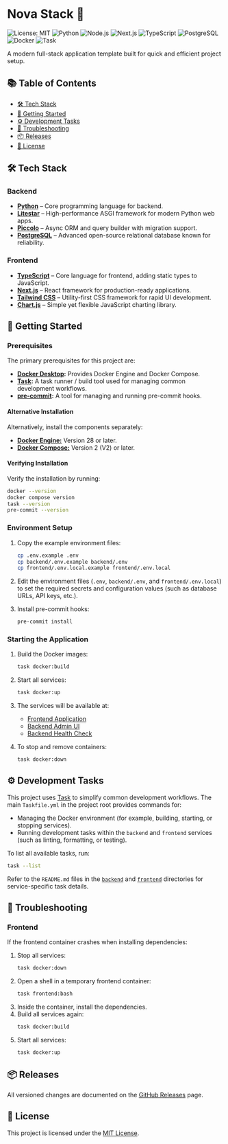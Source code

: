 # Nova Stack 🌟

![License: MIT](https://img.shields.io/badge/License-MIT-yellow?style=for-the-badge)
![Python](https://img.shields.io/badge/python-3.13-blue?style=for-the-badge&logo=python)
![Node.js](https://img.shields.io/badge/node.js-22.14-brightgreen?style=for-the-badge&logo=node.js)
![Next.js](https://img.shields.io/badge/Next.js-15.x-black?style=for-the-badge&logo=next.js)
![TypeScript](https://img.shields.io/badge/TypeScript-5.x-3178C6?style=for-the-badge&logo=typescript)
![PostgreSQL](https://img.shields.io/badge/PostgreSQL-17-0074D9?style=for-the-badge&logo=postgresql&logoColor=white)
![Docker](https://img.shields.io/badge/Docker-0074D9?style=for-the-badge&logo=docker&logoColor=white)
![Task](https://img.shields.io/badge/Task-43B883?style=for-the-badge&logo=task&logoColor=white)

A modern full-stack application template built for quick and efficient project setup.

## 📚 Table of Contents

- [🛠️ Tech Stack](#️-tech-stack)
- [🚀 Getting Started](#-getting-started)
- [⚙️ Development Tasks](#️-development-tasks)
- [🧰 Troubleshooting](#️-troubleshooting)
- [📦 Releases](#-releases)
- [📄 License](#-license)

## 🛠️ Tech Stack

### Backend
- **[Python][python]** – Core programming language for backend.
- **[Litestar][litestar]** – High-performance ASGI framework for modern Python web apps.
- **[Piccolo][piccolo]** – Async ORM and query builder with migration support.
- **[PostgreSQL][postgresql]** – Advanced open-source relational database known for reliability.

### Frontend
- **[TypeScript][typescript]** – Core language for frontend, adding static types to JavaScript.
- **[Next.js][nextjs]** – React framework for production-ready applications.
- **[Tailwind CSS][tailwind]** – Utility-first CSS framework for rapid UI development.
- **[Chart.js][chartjs]** – Simple yet flexible JavaScript charting library.

## 🚀 Getting Started

### Prerequisites

The primary prerequisites for this project are:
- **[Docker Desktop][docker-desktop]:** Provides Docker Engine and Docker Compose.
- **[Task][task]:** A task runner / build tool used for managing common development workflows.
- **[pre-commit][]:** A tool for managing and running pre-commit hooks.

#### Alternative Installation

Alternatively, install the components separately:
- [**Docker Engine:**](https://docs.docker.com/engine/install/) Version 28 or later.
- [**Docker Compose:**](https://docs.docker.com/compose/install/linux/#install-the-plugin-manually) Version 2 (V2) or later.

#### Verifying Installation

Verify the installation by running:
```bash
docker --version
docker compose version
task --version
pre-commit --version
```

### Environment Setup

1. Copy the example environment files:
   ```bash
   cp .env.example .env
   cp backend/.env.example backend/.env
   cp frontend/.env.local.example frontend/.env.local
   ```

2. Edit the environment files (`.env`, `backend/.env`, and `frontend/.env.local`) to set the required secrets and configuration values (such as database URLs, API keys, etc.).

3. Install pre-commit hooks:
   ```bash
   pre-commit install
   ```

### Starting the Application

1. Build the Docker images:
   ```bash
   task docker:build
   ```

2. Start all services:
   ```bash
   task docker:up
   ```

3. The services will be available at:
   - [Frontend Application](http://localhost:3000)
   - [Backend Admin UI](http://localhost:8000/admin/)
   - [Backend Health Check](http://localhost:8000/health)

4. To stop and remove containers:
   ```bash
   task docker:down
   ```

## ⚙️ Development Tasks

This project uses [Task][] to simplify common development workflows. The main `Taskfile.yml` in the project root provides commands for:

- Managing the Docker environment (for example, building, starting, or stopping services).
- Running development tasks within the `backend` and `frontend` services (such as linting, formatting, or testing).

To list all available tasks, run:

```bash
task --list
```

Refer to the `README.md` files in the [`backend`](./backend/README.md) and [`frontend`](./frontend/README.md) directories for service-specific task details.

## 🧰 Troubleshooting

### Frontend

If the frontend container crashes when installing dependencies:

1. Stop all services:
   ```bash
   task docker:down
   ```
2. Open a shell in a temporary frontend container:
   ```bash
   task frontend:bash
   ```
3. Inside the container, install the dependencies.
4. Build all services again:
   ```bash
   task docker:build
   ```
5. Start all services:
   ```bash
   task docker:up
   ```

## 📦 Releases

All versioned changes are documented on the [GitHub Releases][releases] page.

## 📄 License

This project is licensed under the [MIT License](./LICENSE).

[chartjs]: https://www.chartjs.org/
[docker-desktop]: https://www.docker.com/products/docker-desktop/
[litestar]: https://litestar.dev/
[nextjs]: https://nextjs.org/
[piccolo]: https://piccolo-orm.com/
[postgresql]: https://www.postgresql.org/
[pre-commit]: https://pre-commit.com/
[piccolo]: https://piccolo-orm.com/
[postgresql]: https://www.postgresql.org/
[pre-commit]: https://pre-commit.com/
[python]: https://www.python.org/
[releases]: https://github.com/lmiguelvargasf/nova-stack/releases
[tailwind]: https://tailwindcss.com/
[task]: https://taskfile.dev/
[typescript]: https://www.typescriptlang.org/
